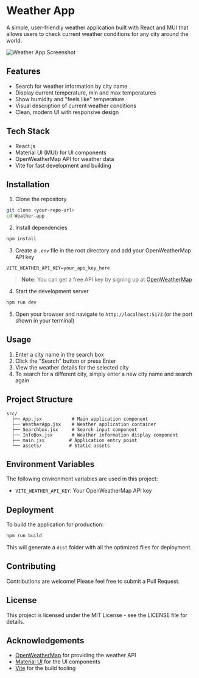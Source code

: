 # Weather App

A simple, user-friendly weather application built with React and MUI that allows users to check current weather conditions for any city around the world.

![Weather App Screenshot](public/screenshot.png)

## Features

- Search for weather information by city name
- Display current temperature, min and max temperatures
- Show humidity and "feels like" temperature
- Visual description of current weather conditions
- Clean, modern UI with responsive design

## Tech Stack

- React.js
- Material UI (MUI) for UI components
- OpenWeatherMap API for weather data
- Vite for fast development and building

## Installation

1. Clone the repository

```bash
git clone <your-repo-url>
cd Weather-app
```

2. Install dependencies

```bash
npm install
```

3. Create a `.env` file in the root directory and add your OpenWeatherMap API key

```
VITE_WEATHER_API_KEY=your_api_key_here
```

> **Note:** You can get a free API key by signing up at [OpenWeatherMap](https://openweathermap.org/api)

4. Start the development server

```bash
npm run dev
```

5. Open your browser and navigate to `http://localhost:5173` (or the port shown in your terminal)

## Usage

1. Enter a city name in the search box
2. Click the "Search" button or press Enter
3. View the weather details for the selected city
4. To search for a different city, simply enter a new city name and search again

## Project Structure

```
src/
  ├── App.jsx           # Main application component
  ├── WeatherApp.jsx    # Weather application container
  ├── Searchbox.jsx     # Search input component
  ├── InfoBox.jsx       # Weather information display component
  ├── main.jsx         # Application entry point
  └── assets/          # Static assets
```

## Environment Variables

The following environment variables are used in this project:

- `VITE_WEATHER_API_KEY`: Your OpenWeatherMap API key

## Deployment

To build the application for production:

```bash
npm run build
```

This will generate a `dist` folder with all the optimized files for deployment.

## Contributing

Contributions are welcome! Please feel free to submit a Pull Request.

## License

This project is licensed under the MIT License - see the LICENSE file for details.

## Acknowledgements

- [OpenWeatherMap](https://openweathermap.org/) for providing the weather API
- [Material UI](https://mui.com/) for the UI components
- [Vite](https://vitejs.dev/) for the build tooling
